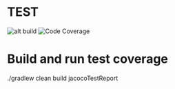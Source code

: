 # TEST

![alt build](https://travis-ci.org/sudhirsinha-github/SampleVertxTestApp.svg?branch=master) ![Code Coverage](https://codecov.io/github/sudhirsinha-github/SampleVertxTestApp?branch=master)

# Build and run test coverage

 ./gradlew clean build jacocoTestReport
